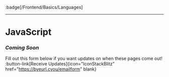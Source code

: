 :badge[/Frontend/Basics/Languages]<br><hr>

# JavaScript 

### *Coming Soon*
Fill out this form below if you want updates on when these pages come out!
:button-link[Receive Updates]{icon="IconStackBlitz" href="https://byeurl.cyou/emailform" blank}